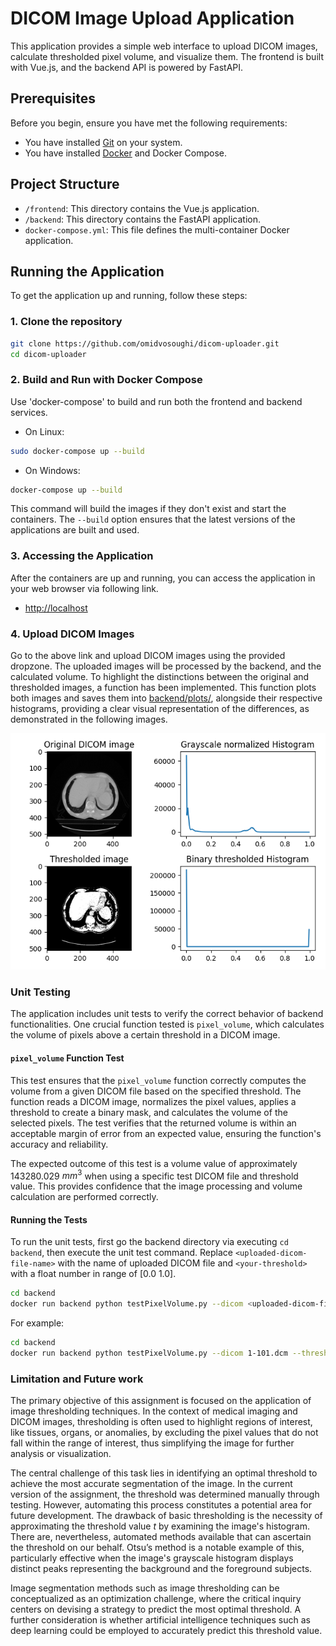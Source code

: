 # DICOM Image Upload Application

This application provides a simple web interface to upload DICOM images, calculate thresholded pixel volume, and visualize them. The frontend is built with Vue.js, and the backend API is powered by FastAPI.

## Prerequisites

Before you begin, ensure you have met the following requirements:

- You have installed [Git](https://git-scm.com/book/en/v2/Getting-Started-Installing-Git) on your system.
- You have installed [Docker](https://docs.docker.com/engine/install/) and Docker Compose.

## Project Structure

- `/frontend`: This directory contains the Vue.js application.
- `/backend`: This directory contains the FastAPI application.
- `docker-compose.yml`: This file defines the multi-container Docker application.

## Running the Application

To get the application up and running, follow these steps:

### 1. Clone the repository

```bash
git clone https://github.com/omidvosoughi/dicom-uploader.git
cd dicom-uploader
```

### 2. Build and Run with Docker Compose

Use 'docker-compose' to build and run both the frontend and backend services.

- On Linux:
```bash
sudo docker-compose up --build
```

- On Windows:
```bash
docker-compose up --build
```

This command will build the images if they don't exist and start the containers. The `--build` option ensures that the latest versions of the applications are built and used.

### 3. Accessing the Application

After the containers are up and running, you can access the application in your web browser via following link.

- [http://localhost](http://localhost)

### 4. Upload DICOM Images

Go to the above link and upload DICOM images using the provided dropzone. The uploaded images will be processed by the backend, and the calculated volume. To highlight the distinctions between the original and thresholded images, a function has been implemented. This function plots both images and saves them into [backend/plots/](backend/plots/), alongside their respective histograms, providing a clear visual representation of the differences, as demonstrated in the following images.

![DICOM image](backend/plots/images.png "DICOM image")

### Unit Testing

The application includes unit tests to verify the correct behavior of backend functionalities. One crucial function tested is `pixel_volume`, which calculates the volume of pixels above a certain threshold in a DICOM image.

#### `pixel_volume` Function Test

This test ensures that the `pixel_volume` function correctly computes the volume from a given DICOM file based on the specified threshold. The function reads a DICOM image, normalizes the pixel values, applies a threshold to create a binary mask, and calculates the volume of the selected pixels. The test verifies that the returned volume is within an acceptable margin of error from an expected value, ensuring the function's accuracy and reliability.

The expected outcome of this test is a volume value of approximately 143280.029 $mm^3$ when using a specific test DICOM file and threshold value. This provides confidence that the image processing and volume calculation are performed correctly.

#### Running the Tests

To run the unit tests, first go the backend directory via executing `cd backend`, then execute the unit test command. Replace `<uploaded-dicom-file-name>` with the 
name of uploaded DICOM file and `<your-threshold>` with a float number in range of [0.0 1.0]. 

```bash
cd backend
docker run backend python testPixelVolume.py --dicom <uploaded-dicom-file-name> --threshold <your-threshold>
```

For example:

```bash
cd backend
docker run backend python testPixelVolume.py --dicom 1-101.dcm --threshold 0.5055
```

### Limitation and Future work

The primary objective of this assignment is focused on the application of image thresholding techniques. In the context of medical imaging and DICOM images, thresholding is often used to highlight regions of interest, like tissues, organs, or anomalies, by excluding the pixel values that do not fall within the range of interest, thus simplifying the image for further analysis or visualization.

The central challenge of this task lies in identifying an optimal threshold to achieve the most accurate segmentation of the image. In the current version of the assignment, the threshold was determined manually through testing. However, automating this process constitutes a potential area for future development. The drawback of basic thresholding is the necessity of approximating the threshold value $t$ by examining the image's histogram. There are, nevertheless, automated methods available that can ascertain the threshold on our behalf. Otsu’s method is a notable example of this, particularly effective when the image's grayscale histogram displays distinct peaks representing the background and the foreground subjects.

Image segmentation methods such as image thresholding can be conceptualized as an optimization challenge, where the critical inquiry centers on devising a strategy to predict the most optimal threshold. A further consideration is whether artificial intelligence techniques such as deep learning could be employed to accurately predict this threshold value.



